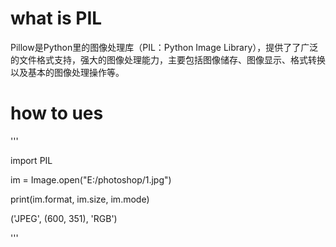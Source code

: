 # what is PIL
Pillow是Python里的图像处理库（PIL：Python Image Library），提供了了广泛的文件格式支持，强大的图像处理能力，主要包括图像储存、图像显示、格式转换以及基本的图像处理操作等。

# how to ues

'''

import PIL

im = Image.open("E:/photoshop/1.jpg") 

print(im.format, im.size, im.mode) 

('JPEG', (600, 351), 'RGB')

'''
